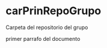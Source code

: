 carPrinRepoGrupo
================

Carpeta del repositorio del grupo


primer parrafo del documento
